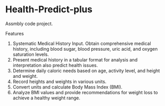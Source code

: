 # Health-Predict-plus
Assmbly code project.
 
 	
Features 
1. Systematic Medical History Input. Obtain comprehensive medical history, including blood sugar, blood pressure, uric acid, and oxygen saturation levels.
2. Present medical history in a tabular format for analysis and interpretation also predict health issues.
3.  Determine daily caloric needs based on age, activity level, and height and weight.
4. Record heights and weights in various units.
5. Convert units and calculate Body Mass Index (BMI).
6. Analyze BMI values and provide recommendations for weight loss to achieve a healthy weight range.
